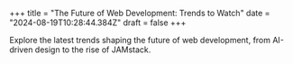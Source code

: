 +++
title = "The Future of Web Development: Trends to Watch"
date = "2024-08-19T10:28:44.384Z"
draft = false
+++

  Explore the latest trends shaping the future of web development, from AI-driven design to the rise of JAMstack.
        